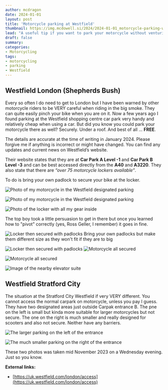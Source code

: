 ```yaml
---
author: mcdragon
date: 2024-01-01
layout: post
title: 'Motorcycle parking at Westfield'
thumbnail: https://img.mcdowell.si/2024/2024-01-01_motorcycle-parking-westfield/2024-01-01_motorcycle-parking-westfield_680x680.jpg
lead: "A useful tip if you want to park your motorcycle without venturing into the centre of London." # Lead text
draft: false
summary: 
categories:
- Motorcycling
tags:
- motorcycling
- parking
- Westfield
---
```

## Westfield London (Shepherds Bush)
Every so often I do need to get to London but I have been warned by other motorcycle riders to be VERY careful when riding in the big smoke. They can quite easily pinch your bike when you are on it. Now a few years ago I found parking at the Westfield shopping centre car park very handy and relatively cheap when using a car. But did you know you could park your motorcycle there as well? Securely. Under a roof. And best of all … **FREE**. 

The details are accurate at the time of writing in January 2024. Please forgive me if anything is incorrect or might have changed. You can find any updates and current news on Westfield’s website.

Their website states that they are at **Car Park A Level -1** and **Car Park B Level -3** and can be best accessed directly from the **A40** and **A3220**. They also state that there are *“over 75 motorcycle lockers available”*.

To do is bring your own padlock to secure your bike at the locker.

![Photo of my motorcycle in the Westfield designated parking](https://img.mcdowell.si/2024/2024-01-01_motorcycle-parking-westfield/image2.jpg "Photo of my motorcycle in the Westfield designated parking. Quite glad to see other motorcycles parked here.")

![Photo of my motorcycle in the Westfield designated parking](https://img.mcdowell.si/2024/2024-01-01_motorcycle-parking-westfield/image3.jpg "They give you instructions on how to secure your bike and luggage.")

![Photo of the locker with all my gear inside](https://img.mcdowell.si/2024/2024-01-01_motorcycle-parking-westfield/image4.jpg "I was able to put almost everything in there. Including my massive Givi top box.")

The top boy took a little persuasion to get in there but once you learned how to "pivot" correctly (yes, Ross Geller, I remember) it goes in fine. 

![Locker then secured with padlocks](https://img.mcdowell.si/2024/2024-01-01_motorcycle-parking-westfield/image5.jpg "At the end you secure the locker and your bike with padlocks")
Bring your own padlocks but make them different size as they won't fit if they are to big

![Locker then secured with padlocks](https://img.mcdowell.si/2024/2024-01-01_motorcycle-parking-westfield/image6.jpg)
![Motorcycle all secured](https://img.mcdowell.si/2024/2024-01-01_motorcycle-parking-westfield/image7.jpg) 

![Motorcycle all secured](https://img.mcdowell.si/2024/2024-01-01_motorcycle-parking-westfield/image8.jpg) 

![Image of the nearby elevator suite](https://img.mcdowell.si/2024/2024-01-01_motorcycle-parking-westfield/image9.jpg "Literally a stone's throw from one of the elevator suites") 



## Westfield Stratford City
The situation at the Stratford City Westfield if very VERY different.
You cannot access the normal carpark on motorcycle, unless you pay I guess. They have two designated areas just outside Carpak entrance B. The pne on the left is small but kinda more suitable for larger motorcycles but not secure. The one on the right is much smaller and really designed for scooters and also not secure. Neither have any barriers. 

![The larger parking on the left of the entrance](https://img.mcdowell.si/2024/2024-01-01_motorcycle-parking-westfield/westfield-stratford-1.jpg "This was the larger of the two and suitable only for larger bikes. Not sure what you would do if this place got busy.")

![The much smaller parking on the right of the entrance](https://img.mcdowell.si/2024/2024-01-01_motorcycle-parking-westfield/westfield-stratford-2.jpg "This was also not very busy when I was there but would be very difficult to manoeuvre a larger bike if it was busy")

These two photos was taken mid November 2023 on a Wednesday evening. Just so you know.

**External links:**
- [https://uk.westfield.com/london/access](https://uk.westfield.com/london/access) 
